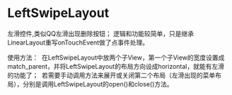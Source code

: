 # LeftSwipeLayout
左滑控件,类似QQ左滑出现删除按钮；
逻辑和功能较简单，只是继承LinearLayout重写onTouchEvent做了点事件处理。

使用方法：
  在LeftSwipeLayout中放两个子View，第一个子View的宽度设置成match_parent，并将LeftSwipeLayout的布局方向设成horizontal，就能有左滑的功能了；
  若需要手动调用方法来展开或关闭第二个布局（左滑出现的菜单布局），分别是调用LeftSwipeLayout的open()和close()方法。
